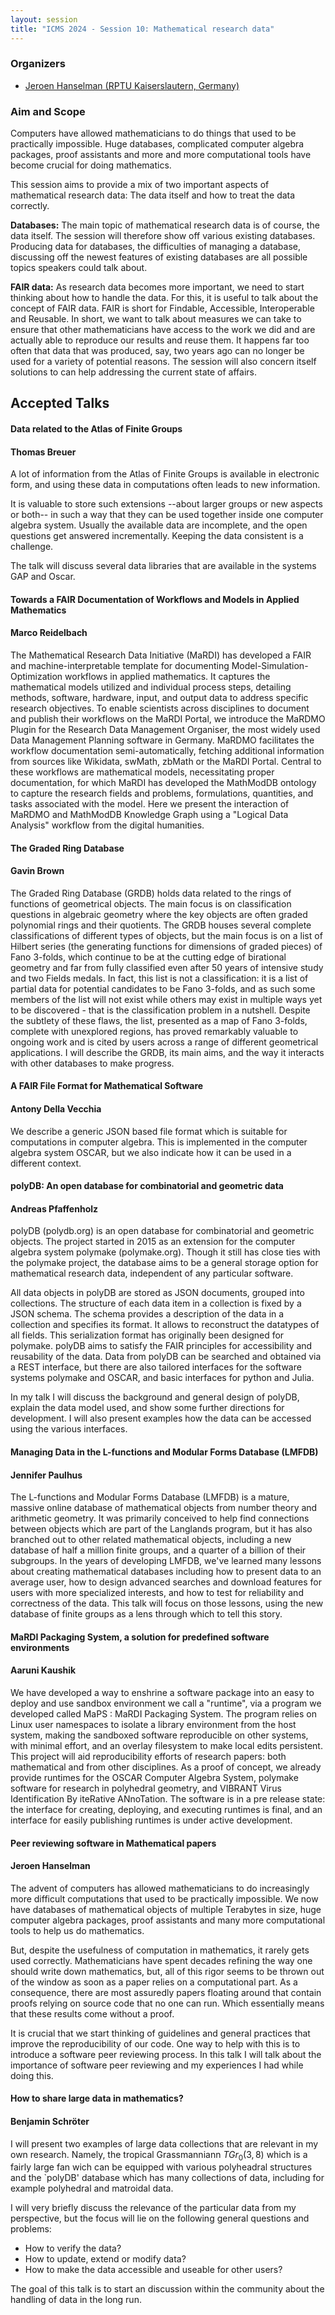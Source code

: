 ```yaml
---
layout: session
title: "ICMS 2024 - Session 10: Mathematical research data"
---
```

### Organizers
   * [Jeroen Hanselman (RPTU Kaiserslautern, Germany)](https://hanselmanj.eu/)<br/>

### Aim and Scope

Computers have allowed mathematicians to do things that used to be practically impossible. Huge databases, complicated computer algebra packages, proof assistants and more and more computational tools have become crucial for doing mathematics.

This session aims to provide a mix of two important aspects of mathematical research data: The data itself and how to treat the data correctly. 

**Databases:**
The main topic of mathematical research data is of course, the data itself. The session will therefore show off various existing databases. Producing data for databases, the difficulties of managing a database, discussing off the newest features of existing databases are all possible topics speakers could talk about. 

**FAIR data:**
As research data becomes more important, we need to start thinking about how to handle the data. For this, it is useful to talk about the concept of FAIR data. FAIR is short for Findable, Accessible, Interoperable and Reusable. In short, we want to talk about measures we can take to ensure that other mathematicians have access to the work we did and are actually able to reproduce our results and reuse them. It happens far too often that data that was produced, say, two years ago can no longer be used for a variety of potential reasons. The session will also concern itself solutions to can help addressing the current state of affairs.

## Accepted Talks


#### Data related to the Atlas of Finite Groups
#### Thomas Breuer
A lot of information from the Atlas of Finite Groups
is available in electronic form,
and using these data in computations often leads to new information.

It is valuable to store such extensions --about larger groups or new aspects
or both-- in such a way that they can be used together inside one computer algebra system.
Usually the available data are incomplete, and the open questions get answered incrementally.
Keeping the data consistent is a challenge.

The talk will discuss several data libraries that are available in the systems GAP and Oscar.



#### Towards a FAIR Documentation of Workflows and Models in Applied Mathematics
#### Marco Reidelbach

The Mathematical Research Data Initiative (MaRDI) has developed a FAIR and machine-interpretable template for documenting Model-Simulation-Optimization workflows in applied mathematics. It captures the mathematical models utilized and individual process steps, detailing methods, software, hardware, input, and output data to address specific research objectives. To enable scientists across disciplines to document and publish their workflows on the MaRDI Portal, we introduce the MaRDMO Plugin for the Research Data Management Organiser, the most widely used Data Management Planning software in Germany. MaRDMO facilitates the workflow documentation semi-automatically, fetching additional information from sources like Wikidata, swMath, zbMath or the MaRDI Portal. Central to these workflows are mathematical models, necessitating proper documentation, for which MaRDI has developed the MathModDB ontology to capture the research fields and problems, formulations, quantities, and tasks associated with the model. Here we present the interaction of MaRDMO and MathModDB Knowledge Graph using a "Logical Data Analysis" workflow from the digital humanities.


#### The Graded Ring Database
#### Gavin Brown

The Graded Ring Database (GRDB) holds data related to the rings of functions of geometrical objects.
The main focus is on classification questions in algebraic geometry where the key objects are often graded polynomial rings and their quotients. The GRDB houses several complete classifications of different types of objects, but the main focus is on a list of Hilbert series (the generating functions for dimensions of graded pieces) of Fano 3-folds, which continue to be at the cutting edge of birational geometry and far from fully classified even after 50 years of intensive study and two Fields medals. In fact, this list is not a classification: it is a list of partial data for potential candidates to be Fano 3-folds, and as such some members of the list will not exist while others may exist in multiple ways yet to be discovered - that is the classification problem in a nutshell. Despite the subtlety of these flaws, the list, presented as a map of Fano 3-folds, complete with unexplored regions, has proved remarkably valuable to ongoing work and is cited by users across a range of different geometrical applications. I will describe the GRDB, its main aims, and the way it interacts with other databases to make progress.


#### A FAIR File Format for Mathematical Software
#### Antony Della Vecchia

We describe a generic JSON based file format which is suitable for computations in computer algebra. This is
implemented in the computer algebra system OSCAR, but we also indicate how it can be used in a different context.



#### polyDB: An open database for combinatorial and geometric data
#### Andreas Pfaffenholz

polyDB (polydb.org) is an open database for combinatorial and geometric objects. The project started in 2015 as an extension for the computer algebra system polymake (polymake.org). Though it still has close ties with the polymake project, the database aims to be a general storage option for mathematical research data, independent of any particular software.

All data objects in polyDB are stored as JSON documents, grouped into collections. The structure of each data item in a collection is fixed by a JSON schema. The schema provides a description of the data in a collection and specifies its format. It allows to reconstruct the datatypes of all fields. This serialization format has originally been designed for polymake. polyDB aims to satisfy the FAIR principles for accessibility and reusability of the data. Data from polyDB can be searched and obtained via a REST interface, but there are also tailored interfaces for the software systems polymake and OSCAR, and basic interfaces for python and Julia.

In my talk I will discuss the background and general design of polyDB, explain the data model used, and show some further directions for development. I will also present examples how the data can be accessed using the various interfaces.


#### Managing Data in the L-functions and Modular Forms Database (LMFDB)
#### Jennifer Paulhus

The L-functions and Modular Forms Database (LMFDB) is a mature, massive online database of mathematical objects from number theory and arithmetic geometry. It was primarily conceived to help find connections between objects which are part of the Langlands program, but it has also branched out to other related mathematical objects, including a new database of half a million finite groups, and a quarter of a billion of their subgroups. In the years of developing LMFDB, we've learned many lessons about creating mathematical databases including how to present data to an average user, how to design advanced searches and download features for users with more specialized interests, and how to test for reliability and correctness of the data. This talk will focus on those lessons, using the new database of finite groups as a lens through which to tell this story.



#### MaRDI Packaging System, a solution for predefined software environments
#### Aaruni Kaushik

We have developed a way to enshrine a software package into an easy to deploy and use sandbox environment we call a "runtime", via a program we developed called MaPS : MaRDI Packaging System. The program relies on Linux user namespaces to isolate a library environment from the host system, making the sandboxed software reproducible on other systems, with minimal effort, and an overlay filesystem to make local edits persistent. This project will aid reproducibility efforts of research papers: both mathematical and from other disciplines. As a proof of concept, we already provide runtimes for the OSCAR Computer Algebra System, polymake software for research in polyhedral geometry, and VIBRANT Virus Identification By iteRative ANnoTation. The software is in a pre release state: the interface for creating, deploying, and executing runtimes is final, and an interface for easily publishing runtimes is under active development.

#### Peer reviewing software in Mathematical papers
#### Jeroen Hanselman

The advent of computers has allowed mathematicians to do increasingly more difficult computations that used to be practically impossible. We now have databases of mathematical objects of multiple Terabytes in size, huge computer algebra packages, proof assistants and many more computational tools to help us do mathematics.

But, despite the usefulness of computation in mathematics, it rarely gets used correctly. Mathematicians have spent decades refining the way one should write down mathematics, but, all of this rigor seems to be thrown out of the window as soon as a paper relies on a computational part. As a consequence, there are most assuredly papers floating around that contain proofs relying on source code that no one can run. Which essentially means that these results come without a proof.

It is crucial that we start thinking of guidelines and general practices that improve the reproducibility of our code. One way to help with this is to introduce a software peer reviewing process. In this talk I will talk about the importance of software peer reviewing and my experiences I had while doing this.


#### How to share large data in mathematics?
#### Benjamin Schröter

I will present two examples of large data collections that are relevant in my own research.
Namely, the tropical Grassmanniann $TGr_0(3,8)$ which is a fairly large fan wich can be equipped with various polyheadral structures and the `polyDB' database which has many collections of data, including for example polyhedral and matroidal data.

I will very briefly discuss the relevance of the particular data from my perspective, but the focus will lie on the following general questions and problems:

- How to verify the data?
- How to update, extend or modify data?
- How to make the data accessible and useable for other users?

The goal of this talk is to start an discussion within the community about the handling of data in the long run.

